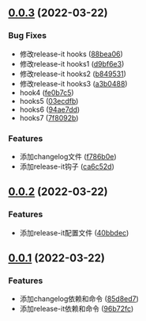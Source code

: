 ## [0.0.3](https://github.com/xxiaojiujiu/vite-vue3-demo/compare/0.0.2...0.0.3) (2022-03-22)


### Bug Fixes

* 修改release-it hooks ([88bea06](https://github.com/xxiaojiujiu/vite-vue3-demo/commit/88bea064a33082a99dd0547b64e98357402c4a1d))
* 修改release-it hooks1 ([d9bf6e3](https://github.com/xxiaojiujiu/vite-vue3-demo/commit/d9bf6e3b09bb0c25f89da8450dc64a87629cc909))
* 修改release-it hooks2 ([b849531](https://github.com/xxiaojiujiu/vite-vue3-demo/commit/b849531762bfaa6c1350403c792bf55a60a2e8cb))
* 修改release-it hooks3 ([a3b0488](https://github.com/xxiaojiujiu/vite-vue3-demo/commit/a3b04881802c69f1a71a4de587684444a4793ff0))
* hook4 ([fe0b7c5](https://github.com/xxiaojiujiu/vite-vue3-demo/commit/fe0b7c56533e077a2136abe2b385ace2b28843d8))
* hooks5 ([03ecdfb](https://github.com/xxiaojiujiu/vite-vue3-demo/commit/03ecdfb046d97cef32b2ea68e20b6f44f6fdb8d5))
* hooks6 ([94ae7dd](https://github.com/xxiaojiujiu/vite-vue3-demo/commit/94ae7dd7d076bc1f63d21dc9c16fb8ae9db80522))
* hooks7 ([7f8092b](https://github.com/xxiaojiujiu/vite-vue3-demo/commit/7f8092b55fdb7cbd5fca05db5f3a73a70d51885f))


### Features

* 添加changelog文件 ([f786b0e](https://github.com/xxiaojiujiu/vite-vue3-demo/commit/f786b0e89b3eaf71e1e46d34183e91db6d777a4b))
* 添加release-it钩子 ([ca6c52d](https://github.com/xxiaojiujiu/vite-vue3-demo/commit/ca6c52d9931050998863a9acebc124c76349d35e))



## [0.0.2](https://github.com/xxiaojiujiu/vite-vue3-demo/compare/0.0.1...0.0.2) (2022-03-22)


### Features

* 添加release-it配置文件 ([40bbdec](https://github.com/xxiaojiujiu/vite-vue3-demo/commit/40bbdecbaab653a84f5ebd3fcfbbcf7c0e340de5))



## [0.0.1](https://github.com/xxiaojiujiu/vite-vue3-demo/compare/96b72fc33f7d7c71b0c801255c2c5e66e8d76064...0.0.1) (2022-03-22)


### Features

* 添加changelog依赖和命令 ([85d8ed7](https://github.com/xxiaojiujiu/vite-vue3-demo/commit/85d8ed7abe0c11b770b924fe59d938e87095a8f6))
* 添加release-it依赖和命令 ([96b72fc](https://github.com/xxiaojiujiu/vite-vue3-demo/commit/96b72fc33f7d7c71b0c801255c2c5e66e8d76064))



